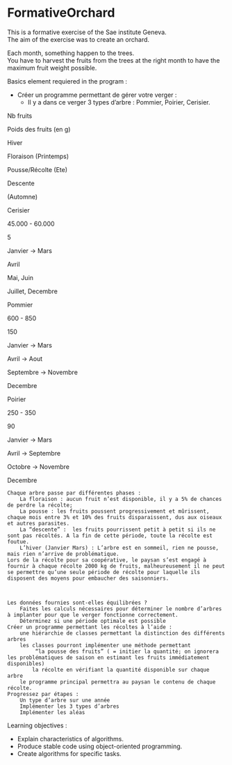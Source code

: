 # FormativeOrchard


This is a formative exercise of the Sae institute Geneva.  
The aim of the exercise was to create an orchard.  

Each month, something happen to the trees.  
You have to harvest the fruits from the trees at the right month to have the maximum fruit weight possible.

Basics element requiered in the program :  
* Créer un programme permettant de gérer votre verger :
  * Il y a dans ce verger 3 types d’arbre : Pommier, Poirier, Cerisier.

	

Nb fruits
	

Poids des fruits (en g)
	

Hiver
	

Floraison (Printemps)
	

Pousse/Récolte (Ete)
	

Descente

(Automne)

Cerisier
	

45.000 - 60.000
	

5
	

Janvier -> Mars
	

Avril
	

Mai, Juin
	

Juillet, Decembre

Pommier
	

600 - 850
	

150
	

Janvier -> Mars
	

Avril -> Aout
	

Septembre -> Novembre
	

Decembre

Poirier
	

250 - 350
	

90
	

Janvier -> Mars
	

Avril -> Septembre
	

Octobre -> Novembre
	

Decembre

 

    Chaque arbre passe par différentes phases :
        La floraison : aucun fruit n’est disponible, il y a 5% de chances de perdre la récolte;
        La pousse : les fruits poussent progressivement et mûrissent, chaque mois entre 3% et 10% des fruits disparaissent, dus aux oiseaux et autres parasites.
        La “descente” :  les fruits pourrissent petit à petit si ils ne sont pas récoltés. A la fin de cette période, toute la récolte est foutue.
        L’hiver (Janvier Mars) : L’arbre est en sommeil, rien ne pousse, mais rien n’arrive de problématique.
    Lors de la récolte pour sa coopérative, le paysan s’est engagé à fournir à chaque récolte 2000 kg de fruits, malheureusement il ne peut se permettre qu’une seule période de récolte pour laquelle ils disposent des moyens pour embaucher des saisonniers.

 

    Les données fournies sont-elles équilibrées ? 
        Faites les calculs nécessaires pour déterminer le nombre d’arbres à implanter pour que le verger fonctionne correctement.
        Déterminez si une période optimale est possible
    Créer un programme permettant les récoltes à l’aide :
        une hiérarchie de classes permettant la distinction des différents arbres
        les classes pourront implémenter une méthode permettant
             “la pousse des fruits” ( = initier la quantité; on ignorera les problématiques de saison en estimant les fruits immédiatement disponibles)
            la récolte en vérifiant la quantité disponible sur chaque arbre
        le programme principal permettra au paysan le contenu de chaque récolte. 
    Progressez par étapes :
        Un type d’arbre sur une année
        Implémenter les 3 types d’arbres
        Implémenter les aléas


Learning objectives :  
* Explain characteristics of algorithms.
* Produce stable code using object-oriented programming.
* Create algorithms for specific tasks. 
